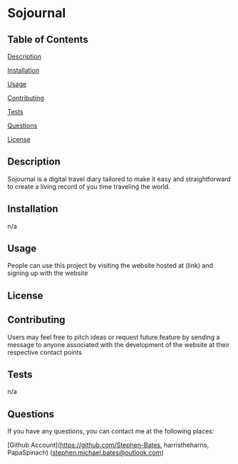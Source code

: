 # Sojournal


## Table of Contents

[Description](#description)

[Installation](#installation)

[Usage](#usage)

[Contributing](#contributing)
 
[Tests](#tests)
 
[Questions](#questions)

[License](#license)
 

## Description

Sojournal is a digital travel diary tailored to make it easy and straightforward to create a living record of you time traveling the world.

## Installation

n/a

## Usage

People can use this project by visiting the website hosted at (link) and signing up with the website

## License



## Contributing

Users may feel free to pitch ideas or request future feature by sending a message to anyone associated with the development of the website at their respective contact points

## Tests

n/a

## Questions

If you have any questions, you can contact me at the following places:

[Github Account](https://github.com/Stephen-Bates, harristheharris, PapaSpinach)
(stephen.michael.bates@outlook.com)
